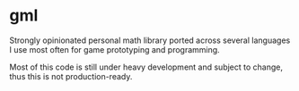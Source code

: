 # gml

Strongly opinionated personal math library ported across several languages I use most often for game prototyping and programming.

Most of this code is still under heavy development and subject to change, thus this is not production-ready.

